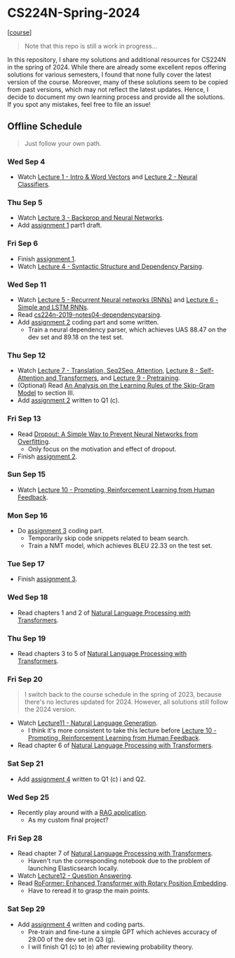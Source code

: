 # CS224N-Spring-2024

[[course](https://web.stanford.edu/class/cs224n/index.html)]

> Note that this repo is still a work in progress...

In this repository, I share my solutions and additional resources for CS224N in the spring of 2024. While there are already some excellent repos offering solutions for various semesters, I found that none fully cover the latest version of the course. Moreover, many of these solutions seem to be copied from past versions, which may not reflect the latest updates. Hence, I decide to document my own learning process and provide all the solutions. If you spot any mistakes, feel free to file an issue!

## Offline Schedule
> Just follow your own path.

### Wed Sep 4
* Watch [Lecture 1 - Intro & Word Vectors](https://www.youtube.com/watch?v=rmVRLeJRkl4&list=PLoROMvodv4rMFqRtEuo6SGjY4XbRIVRd4&index=1) and [Lecture 2 - Neural Classifiers](https://www.youtube.com/watch?v=gqaHkPEZAew&list=PLoROMvodv4rMFqRtEuo6SGjY4XbRIVRd4&index=2).

### Thu Sep 5
* Watch [Lecture 3 - Backprop and Neural Networks](https://www.youtube.com/watch?v=X0Jw4kgaFlg&list=PLoROMvodv4rMFqRtEuo6SGjY4XbRIVRd4&index=3).
* Add [assignment 1](https://github.com/JiangJiaWei1103/CS224N-Spring-2024/blob/main/assignments/a1/exploring_word_vectors.ipynb) part1 draft.

### Fri Sep 6
* Finish [assignment 1](https://github.com/JiangJiaWei1103/CS224N-Spring-2024/blob/main/assignments/a1/exploring_word_vectors.ipynb).
* Watch [Lecture 4 - Syntactic Structure and Dependency Parsing](https://www.youtube.com/watch?v=PSGIodTN3KE&list=PLoROMvodv4rMFqRtEuo6SGjY4XbRIVRd4&index=5).

### Wed Sep 11
* Watch [Lecture 5 - Recurrent Neural networks (RNNs)](https://www.youtube.com/watch?v=PLryWeHPcBs&list=PLoROMvodv4rMFqRtEuo6SGjY4XbRIVRd4&index=5) and [Lecture 6 - Simple and LSTM RNNs](https://www.youtube.com/watch?v=0LixFSa7yts&list=PLoROMvodv4rMFqRtEuo6SGjY4XbRIVRd4&index=6).
* Read [cs224n-2019-notes04-dependencyparsing](https://github.com/JiangJiaWei1103/CS224N-Spring-2024/blob/main/notes/cs224n-2019-notes04-dependencyparsing.pdf).
* Add [assignment 2](https://github.com/JiangJiaWei1103/CS224N-Spring-2024/tree/main/assignments/a2) coding part and some written.
    * Train a neural dependency parser, which achieves UAS 88.47 on the dev set and 89.18 on the test set. 

### Thu Sep 12
* Watch [Lecture 7 - Translation, Seq2Seq, Attention](https://www.youtube.com/watch?v=wzfWHP6SXxY&list=PLoROMvodv4rMFqRtEuo6SGjY4XbRIVRd4&index=7), [Lecture 8 - Self-Attention and Transformers](https://www.youtube.com/watch?v=LWMzyfvuehA&list=PLoROMvodv4rMFqRtEuo6SGjY4XbRIVRd4&index=8), and [Lecture 9 - Pretraining](https://www.youtube.com/watch?v=DGfCRXuNA2w&list=PLoROMvodv4rMFqRtEuo6SGjY4XbRIVRd4&index=9).
* (Optional) Read [An Analysis on the Learning Rules of the Skip-Gram Model](https://arxiv.org/abs/2003.08489) to section III.
* Add [assignment 2](https://github.com/JiangJiaWei1103/CS224N-Spring-2024/tree/main/assignments/a2) written to Q1 (c).

### Fri Sep 13
* Read [Dropout: A Simple Way to Prevent Neural Networks from Overfitting](https://www.cs.toronto.edu/~rsalakhu/papers/srivastava14a.pdf).
    * Only focus on the motivation and effect of dropout.
* Finish [assignment 2](https://github.com/JiangJiaWei1103/CS224N-Spring-2024/tree/main/assignments/a2).

### Sun Sep 15
* Watch [Lecture 10 - Prompting, Reinforcement Learning from Human Feedback](https://www.youtube.com/watch?v=SXpJ9EmG3s4&list=PLoROMvodv4rMFqRtEuo6SGjY4XbRIVRd4&index=10).

### Mon Sep 16
* Do [assignment 3](https://github.com/JiangJiaWei1103/CS224N-Spring-2024/tree/main/assignments/a3) coding part.
    * Temporarily skip code snippets related to beam search. 
    * Train a NMT model, which achieves BLEU 22.33 on the test set.

### Tue Sep 17
* Finish [assignment 3](https://github.com/JiangJiaWei1103/CS224N-Spring-2024/tree/main/assignments/a3). 

### Wed Sep 18
* Read chapters 1 and 2 of [Natural Language Processing with Transformers](https://transformersbook.com/).

### Thu Sep 19
* Read chapters 3 to 5 of [Natural Language Processing with Transformers](https://transformersbook.com/).

### Fri Sep 20
> I switch back to the course schedule in the spring of 2023, because there's no lectures updated for 2024. However, all solutions still follow the 2024 version.
* Watch [Lecture11 - Natural Language Generation](https://www.youtube.com/watch?v=N9L32bFieEY&list=PLoROMvodv4rMFqRtEuo6SGjY4XbRIVRd4&index=11).
    * I think it's more consistent to take this lecture before [Lecture 10 - Prompting, Reinforcement Learning from Human Feedback](https://www.youtube.com/watch?v=SXpJ9EmG3s4&list=PLoROMvodv4rMFqRtEuo6SGjY4XbRIVRd4&index=10).
* Read chapter 6 of [Natural Language Processing with Transformers](https://transformersbook.com/).

### Sat Sep 21
* Add [assignment 4](https://github.com/JiangJiaWei1103/CS224N-Spring-2024/tree/main/assignments/a4) written to Q1 (c) i and Q2.

### Wed Sep 25
* Recently play around with a [RAG application](https://github.com/JiangJiaWei1103/Hack-RAG/tree/main).
   * As my custom final project?

### Fri Sep 28
* Read chapter 7 of [Natural Language Processing with Transformers](https://transformersbook.com/).
    * Haven't run the corresponding notebook due to the problem of launching Elasticsearch locally.
* Watch [Lecture12 - Question Answering](https://www.youtube.com/watch?v=NcqfHa0_YmU&list=PLoROMvodv4rMFqRtEuo6SGjY4XbRIVRd4&index=13).
* Read [RoFormer: Enhanced Transformer with Rotary Position Embedding](https://arxiv.org/abs/2104.09864).
    * Have to reread it to grasp the main points.

### Sat Sep 29
* Add [assignment 4](https://github.com/JiangJiaWei1103/CS224N-Spring-2024/tree/main/assignments/a4) written and coding parts.
    * Pre-train and fine-tune a simple GPT which achieves accuracy of 29.00 of the dev set in Q3 (g).
    * I will finish Q1 (c) to (e) after reviewing probability theory.
